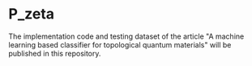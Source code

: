 # P_zeta
The implementation code and testing dataset of the article "A machine learning based classifier for topological quantum materials" will be published in this repository.
